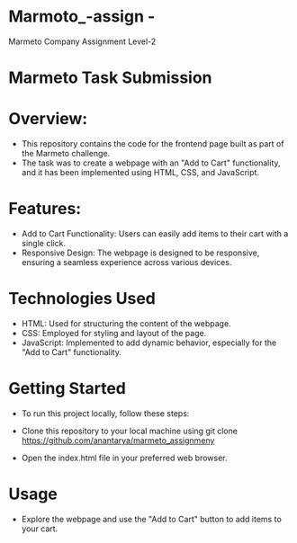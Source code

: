 # Marmoto_-assign - 
Marmeto Company Assignment Level-2
# Marmeto Task Submission
# Overview:
* This repository contains the code for the frontend page built as part of the Marmeto challenge.
* The task was to create a webpage with an "Add to Cart" functionality, and it has been implemented using HTML, CSS, and JavaScript.

# Features:
* Add to Cart Functionality: Users can easily add items to their cart with a single click.
* Responsive Design: The webpage is designed to be responsive, ensuring a seamless experience across various devices.

# Technologies Used
* HTML: Used for structuring the content of the webpage.
* CSS: Employed for styling and layout of the page.
* JavaScript: Implemented to add dynamic behavior, especially for the "Add to Cart" functionality.

# Getting Started
* To run this project locally, follow these steps:

* Clone this repository to your local machine using git clone https://github.com/anantarya/marmeto_assignmeny
* Open the index.html file in your preferred web browser.
# Usage
* Explore the webpage and use the "Add to Cart" button to add items to your cart.
